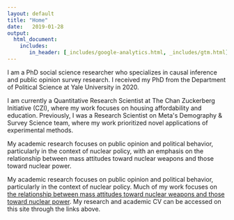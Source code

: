 ```yaml
---
layout: default
title: "Home"
date:   2019-01-28
output: 
  html_document:
    includes:
       in_header: [_includes/google-analytics.html, _includes/gtm.html]
---
```


<!--- <img style="float: left; height: 245px; margin: 0 20px 10px 0" src="/assets/baron_photo.jpg" alt="pic" /> -->

I am a PhD social science researcher who specializes in causal inference and public opinion survey research. I received my PhD from the Department of Political Science at Yale University in 2020.

I am currently a Quantitative Research Scientist at The Chan Zuckerberg Initiative (CZI), where my work focuses on housing affordability and education. Previously, I was a Research Scientist on Meta's Demography & Survey Science team, where my work prioritized novel applications of experimental methods.

My academic research focuses on public opinion and political behavior, particularly in the context of nuclear policy, with an emphasis on the relationship between mass attitudes toward nuclear weapons and those toward nuclear power.

My academic research focuses on public opinion and political behavior, particularly in the context of nuclear policy. Much of my work focuses on [the relationship between mass attitudes toward nuclear weapons and those toward nuclear power](https://osf.io/preprints/socarxiv/gmdtb/). My research and academic CV can be accessed on this site through the links above.
